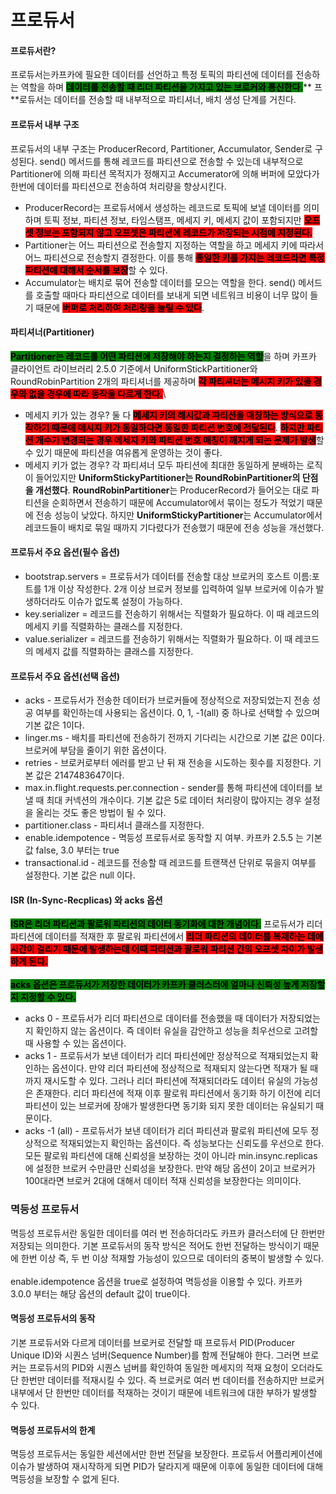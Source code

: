 # 프로듀서

#### 프로듀서란?

프로듀서는카프카에 필요한 데이터를 선언하고 특정 토픽의 파티션에 데이터를 전송하는 역할을 하며 <mark style="background-color:green;">**데이터를 전송할 때 리더 파티션을 가지고 있는 브로커와 통신한다.**</mark>**  프**로듀서는 데이터를 전송할 때 내부적으로 파티셔너, 배치 생성 단계를 거친다.&#x20;



#### 프로듀서 내부 구조

프로듀서의 내부 구조는 ProducerRecord, Partitioner, Accumulator, Sender로 구성된다. send() 메서드를 통해 레코드를 파티션으로 전송할 수 있는데 내부적으로 Partitioner에 의해 파티션 목적지가 정해지고 Accumerator에 의해 버퍼에 모았다가 한번에 데이터를 파티션으로 전송하여 처리량을 향상시킨다.

* ProducerRecord는 프로듀서에서 생성하는 레코드로 토픽에 보낼 데이터를 의미하며 토픽 정보, 파티션 정보, 타임스탬프, 메세지 키, 메세지 값이 포함되지만 <mark style="background-color:red;">**오프셋 정보는 포함되지 않고 오프셋은 파티션에 레코드가 저장되는 시점에 지정된다.**</mark>
* Partitioner는 어느 파티션으로 전송할지 지정하는 역할을 하고 메세지 키에 따라서 어느 파티션으로 전송할지 결정한다. 이를 통해 <mark style="background-color:red;">**통일한 키를 가지는 레코드라면 특정 파티션에 대해서 순서를 보장**</mark>할 수 있다.
* Accumulator는 배치로 묶어 전송할 데이터를 모으는 역할을 한다. send() 메서드를 호출할 때마다 파티션으로 데이터를 보내게 되면 네트워크 비용이 너무 많이 들기 때문에 <mark style="background-color:red;">**버퍼로 처리하여 처리량을 늘릴 수 있다**</mark>.



#### 파티셔너(Partitioner)

<mark style="background-color:green;">**Partitioner는 레코드를 어떤 파티션에 저장해야 하는지 결정하는 역할**</mark>을 하며 카프카 클라이언트 라이브러리 2.5.0 기준에서 UniformStickPartitioner와 RoundRobinPartition 2개의 파티셔너를 제공하며 <mark style="background-color:red;">**각 파티셔너는 메시지 키가 있을 경우와 없을 경우에 따라 동작을 다르게 한다.**</mark>\


* 메세지 키가 있는 경우?  둘 다 <mark style="background-color:red;">**메세지 키의 해시값과 파티션을 매칭하는 방식으로 동작하기 때문에 메시지 키가 동일하다면 동일한 파티션 번호에 전달된다**</mark>. <mark style="background-color:red;">**하지만 파티션 개수가 변경되는 경우 메세지 키와 파티션 번호 매칭이 깨지게 되는 문제가 발생**</mark>할 수 있기 때문에 파티션을 여유롭게 운영하는 것이 좋다.
* 메세지 키가 없는 경우?  각 파티셔너 모두 파티션에 최대한 동일하게 분배하는 로직이 들어있지만 **UniformStickyPartitioner는 RoundRobinPartitioner의 단점을 개선했다**. **RoundRobinPartitioner**는 ProducerRecord가 들어오는 대로 파티션을 순회하면서 전송하기 때문에 Accumulator에서 묶이는 정도가 적었기 때문에 전송 성능이 낮았다. 하지만 **UniformStickyPartitioner**는 Accumulator에서 레코드들이 배치로 묶일 때까지 기다렸다가 전송했기 때문에 전송 성능을 개선했다.



#### 프로듀서  주요 옵션(필수 옵션)

* bootstrap.servers = 프로듀서가 데이터를 전송할 대상 브로커의 호스트 이름:포트를 1개 이상 작성한다. 2개 이상 브로커 정보를 입력하여 일부 브로커에 이슈가 발생하더라도 이슈가 없도록 설정이 가능하다.
* key.serializer = 레코드를 전송하기 위해서는 직렬화가 필요하다. 이 때 레코드의 메세지 키를 직렬화하는 클래스를 지정한다.
* value.serializer = 레코드를 전송하기 위해서는 직렬화가 필요하다. 이 때 레코드의 메세지 값를 직렬화하는 클래스를 지정한다.



#### 프로듀서 주요 옵션(선택 옵션)

* acks - 프로듀서가 전송한 데이터가 브로커들에 정상적으로 저장되었는지 전송 성공 여부를 확인하는데 사용되는 옵션이다. 0, 1, -1(all) 중 하나로 선택할 수 있으며 기본 값은 1이다.
* linger.ms - 배치를 파티션에 전송하기 전까지 기다리는 시간으로 기본 값은 0이다. 브로커에 부담을 줄이기 위한 옵션이다.
* retries - 브로커로부터 에러를 받고 난 뒤 재 전송을 시도하는 횟수를 지정한다. 기본 값은 2147483647이다.
* max.in.flight.requests.per.connection - sender를 통해 파티션에 데이터를 보낼 때 최대 커넥션의 개수이다. 기본 값은 5로 데이터 처리량이 많아지는 경우 설정을 올리는 것도 좋은 방법이 될 수 있다.
* partitioner.class - 파티셔너 클래스를 지정한다.
* enable.idempotence - 멱등성 프로듀서로 동작할 지 여부. 카프카 2.5.5 는 기본 값 false, 3.0 부터는 true
* transactional.id - 레코드를 전송할 때 레코드를 트랜잭션 단위로 묶을지 여부를 설정한다. 기본 값은 null 이다.



#### ISR (In-Sync-Recplicas) 와 acks 옵션

<mark style="background-color:green;">**ISR은 리더 파티션과 팔로워 파티션의 데이터 동기화에 대한 개념이다.**</mark> 프로듀서가 리더 파티션에 데이터를 적재한 후 팔로워 파티션에서 <mark style="background-color:red;">**리더 파티션의 데이터를 복제하는 데에 시간이 걸리기 때문에 발생하는데 이때 파티션과 팔로워 파티션 간의 오프셋 차이가 발생하게 된다.**</mark>\
\
<mark style="background-color:green;">**acks 옵션은 프로듀서가 저장한 데이터가 카프카 클러스터에 얼마나 신뢰성 높게 저장할 지 지정할 수 있다.**</mark>

* acks 0 - 프로듀서가 리더 파티션으로 데이터를 전송했을 때 데이터가 저장되었는지 확인하지 않는 옵션이다. 즉 데이터 유실을 감안하고 성능을 최우선으로 고려할 때 사용할 수 있는 옵션이다.
* acks 1 - 프로듀서가 보낸 데이터가 리더 파티션에만 정상적으로 적재되었는지 확인하는 옵션이다. 만약 리더 파티션에 정상적으로 적재되지 않는다면 적재가 될 때까지 재시도할 수 있다. 그러나 리더 파티션에 적재되더라도 데이터 유실의 가능성은 존재한다. 리더 파티션에 적재 이후 팔로워 파티션에서 동기화 하기 이전에 리더 파티션이 있는 브로커에 장애가 발생한다면 동기화 되지 못한 데이터는 유실되기 때문이다.
* acks -1 (all) - 프로듀서가 보낸 데이터가 리더 파티션과 팔로워 파티션에 모두 정상적으로 적재되었는지 확인하는 옵션이다. 즉 성능보다는 신뢰도를 우선으로 한다. 모든 팔로워 파티션에 대해 신뢰성을 보장하는 것이 아니라 min.insync.replicas 에 설정한 브로커 수만큼만 신뢰성을 보장한다. 만약 해당 옵션이 2이고 브로커가 100대라면 브로커 2대에 대해서 데이터 적재 신뢰성을 보장한다는 의미이다.



### 멱등성 프로듀서

멱등성 프로듀서란 동일한 데이터를 여러 번 전송하더라도 카프카 클러스터에 단 한번만 저장되는 의미한다. 기본 프로듀서의 동작 방식은 적어도 한번 전달하는 방식이기 때문에 한번 이상 즉, 두 번 이상 적재할 가능성이 있으므로 데이터의 중복이 발생할 수 있다.\
\
enable.idempotence 옵션을 true로 설정하여 멱등성을 이용할 수 있다. 카프카 3.0.0 부터는 해당 옵션의 default 값이 true이다.



#### 멱등성 프로듀서의 동작

기본 프로듀서와 다르게 데이터를 브로커로 전달할 때 프로듀서 PID(Producer Unique ID)와 시퀀스 넘버(Sequence Number)를 함께 전달해야 한다. 그러면 브로커는 프로듀서의 PID와 시퀀스 넘버를 확인하여 동일한 메세지의 적재 요청이 오더라도 단 한번만 데이터를 적재시킬 수 있다. 즉 브로커로 여러 번 데이터를 전송하지만 브로커 내부에서 단 한번만 데이터를 적재하는 것이기 때문에 네트워크에 대한 부하가 발생할 수 있다.



#### 멱등성 프로듀서의 한계

멱등성 프로듀서는 동일한 세션에서만 한번 전달을 보장한다. 프로듀서 어플리케이션에 이슈가 발생하여 재시작하게 되면 PID가 달라지게 때문에 이후에 동일한 데이터에 대해 멱등성을 보장할 수 없게 된다.

